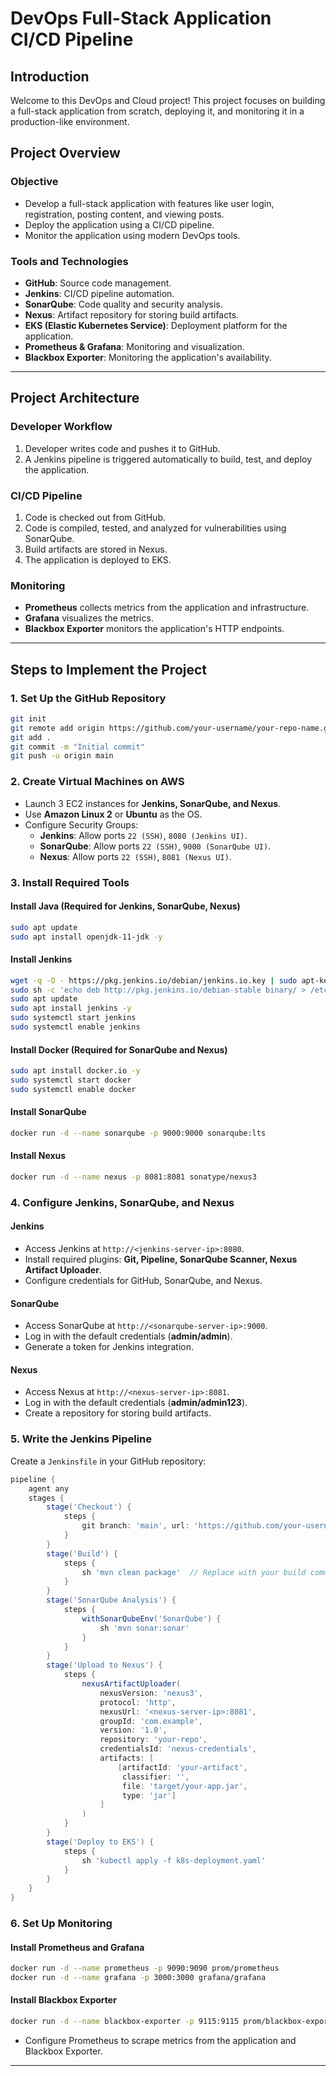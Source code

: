 # DevOps Full-Stack Application CI/CD Pipeline

## Introduction
Welcome to this DevOps and Cloud project! This project focuses on building a full-stack application from scratch, deploying it, and monitoring it in a production-like environment.


## Project Overview
### **Objective**
- Develop a full-stack application with features like user login, registration, posting content, and viewing posts.
- Deploy the application using a CI/CD pipeline.
- Monitor the application using modern DevOps tools.

### **Tools and Technologies**
- **GitHub**: Source code management.
- **Jenkins**: CI/CD pipeline automation.
- **SonarQube**: Code quality and security analysis.
- **Nexus**: Artifact repository for storing build artifacts.
- **EKS (Elastic Kubernetes Service)**: Deployment platform for the application.
- **Prometheus & Grafana**: Monitoring and visualization.
- **Blackbox Exporter**: Monitoring the application's availability.

---
## Project Architecture
### **Developer Workflow**
1. Developer writes code and pushes it to GitHub.
2. A Jenkins pipeline is triggered automatically to build, test, and deploy the application.

### **CI/CD Pipeline**
1. Code is checked out from GitHub.
2. Code is compiled, tested, and analyzed for vulnerabilities using SonarQube.
3. Build artifacts are stored in Nexus.
4. The application is deployed to EKS.

### **Monitoring**
- **Prometheus** collects metrics from the application and infrastructure.
- **Grafana** visualizes the metrics.
- **Blackbox Exporter** monitors the application's HTTP endpoints.

---
## Steps to Implement the Project

### **1. Set Up the GitHub Repository**
```bash
git init
git remote add origin https://github.com/your-username/your-repo-name.git
git add .
git commit -m "Initial commit"
git push -u origin main
```

### **2. Create Virtual Machines on AWS**
- Launch 3 EC2 instances for **Jenkins, SonarQube, and Nexus**.
- Use **Amazon Linux 2** or **Ubuntu** as the OS.
- Configure Security Groups:
  - **Jenkins**: Allow ports `22 (SSH)`, `8080 (Jenkins UI)`.
  - **SonarQube**: Allow ports `22 (SSH)`, `9000 (SonarQube UI)`.
  - **Nexus**: Allow ports `22 (SSH)`, `8081 (Nexus UI)`.

### **3. Install Required Tools**
#### **Install Java (Required for Jenkins, SonarQube, Nexus)**
```bash
sudo apt update
sudo apt install openjdk-11-jdk -y
```
#### **Install Jenkins**
```bash
wget -q -O - https://pkg.jenkins.io/debian/jenkins.io.key | sudo apt-key add -
sudo sh -c 'echo deb http://pkg.jenkins.io/debian-stable binary/ > /etc/apt/sources.list.d/jenkins.list'
sudo apt update
sudo apt install jenkins -y
sudo systemctl start jenkins
sudo systemctl enable jenkins
```
#### **Install Docker (Required for SonarQube and Nexus)**
```bash
sudo apt install docker.io -y
sudo systemctl start docker
sudo systemctl enable docker
```
#### **Install SonarQube**
```bash
docker run -d --name sonarqube -p 9000:9000 sonarqube:lts
```
#### **Install Nexus**
```bash
docker run -d --name nexus -p 8081:8081 sonatype/nexus3
```

### **4. Configure Jenkins, SonarQube, and Nexus**
#### **Jenkins**
- Access Jenkins at `http://<jenkins-server-ip>:8080`.
- Install required plugins: **Git, Pipeline, SonarQube Scanner, Nexus Artifact Uploader**.
- Configure credentials for GitHub, SonarQube, and Nexus.

#### **SonarQube**
- Access SonarQube at `http://<sonarqube-server-ip>:9000`.
- Log in with the default credentials (**admin/admin**).
- Generate a token for Jenkins integration.

#### **Nexus**
- Access Nexus at `http://<nexus-server-ip>:8081`.
- Log in with the default credentials (**admin/admin123**).
- Create a repository for storing build artifacts.

### **5. Write the Jenkins Pipeline**
Create a `Jenkinsfile` in your GitHub repository:

```groovy
pipeline {
    agent any
    stages {
        stage('Checkout') {
            steps {
                git branch: 'main', url: 'https://github.com/your-username/your-repo-name.git'
            }
        }
        stage('Build') {
            steps {
                sh 'mvn clean package'  // Replace with your build command
            }
        }
        stage('SonarQube Analysis') {
            steps {
                withSonarQubeEnv('SonarQube') {
                    sh 'mvn sonar:sonar'
                }
            }
        }
        stage('Upload to Nexus') {
            steps {
                nexusArtifactUploader(
                    nexusVersion: 'nexus3',
                    protocol: 'http',
                    nexusUrl: '<nexus-server-ip>:8081',
                    groupId: 'com.example',
                    version: '1.0',
                    repository: 'your-repo',
                    credentialsId: 'nexus-credentials',
                    artifacts: [
                        [artifactId: 'your-artifact',
                         classifier: '',
                         file: 'target/your-app.jar',
                         type: 'jar']
                    ]
                )
            }
        }
        stage('Deploy to EKS') {
            steps {
                sh 'kubectl apply -f k8s-deployment.yaml'
            }
        }
    }
}
```

### **6. Set Up Monitoring**
#### **Install Prometheus and Grafana**
```bash
docker run -d --name prometheus -p 9090:9090 prom/prometheus
docker run -d --name grafana -p 3000:3000 grafana/grafana
```
#### **Install Blackbox Exporter**
```bash
docker run -d --name blackbox-exporter -p 9115:9115 prom/blackbox-exporter
```
- Configure Prometheus to scrape metrics from the application and Blackbox Exporter.

---

